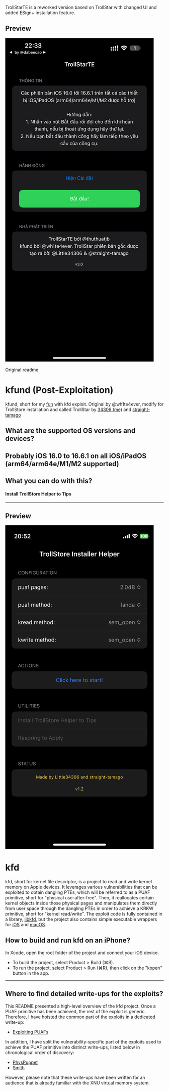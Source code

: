 TrollStarTE is a reworked version based on TrollStar with changed UI and added ESign+ installation feature.
## Preview
<img src="https://raw.githubusercontent.com/thuthuatjb/TrollStarTE/main/Preview-TE.PNG">

Original readme
# kfund (Post-Exploitation)
kfund, short for my [fun](kfd/fun) with kfd exploit. Original by @wh1te4ever, modify for TrollStore installation and called TrollStar by [34306 (me)](https://github.com/34306) and [straight-tamago](https://github.com/straight-tamago)

## What are the supported OS versions and devices?
Probably iOS 16.0 to 16.6.1 on all iOS/iPadOS (arm64/arm64e/M1/M2 supported)
---

## What you can do with this?
#### Install TrollStore Helper to Tips
---
## Preview
<img src="https://raw.githubusercontent.com/34306/TrollStar/main/Preview.PNG">

# kfd

kfd, short for kernel file descriptor, is a project to read and write kernel memory on Apple
devices. It leverages various vulnerabilities that can be exploited to obtain dangling PTEs, which
will be referred to as a PUAF primitive, short for "physical use-after-free". Then, it reallocates
certain kernel objects inside those physical pages and manipulates them directly from user space
through the dangling PTEs in order to achieve a KRKW primitive, short for "kernel read/write". The
exploit code is fully contained in a library, [libkfd](kfd/libkfd.h), but the project also contains
simple executable wrappers for [iOS](kfd/ContentView.swift) and [macOS](macos_kfd.c).

##  How to build and run kfd on an iPhone?

In Xcode, open the root folder of the project and connect your iOS device.

- To build the project, select Product > Build (⌘B).
- To run the project, select Product > Run (⌘R), then click on the "kopen" button in the app.

---

## Where to find detailed write-ups for the exploits?

This README presented a high-level overview of the kfd project. Once a PUAF primitive has been
achieved, the rest of the exploit is generic. Therefore, I have hoisted the common part of the
exploits in a dedicated write-up:

- [Exploiting PUAFs](writeups/exploiting-puafs.md)

In addition, I have split the vulnerability-specific part of the exploits used to achieve the PUAF
primitive into distinct write-ups, listed below in chronological order of discovery:

-   [PhysPuppet](writeups/physpuppet.md)
-   [Smith](writeups/smith.md)

However, please note that these write-ups have been written for an audience that is already familiar
with the XNU virtual memory system.
